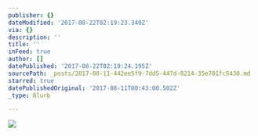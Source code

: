 ```yaml
---
publisher: {}
dateModified: '2017-08-22T02:19:23.340Z'
via: {}
description: ''
title: ''
inFeed: true
author: []
datePublished: '2017-08-22T02:19:24.195Z'
sourcePath: _posts/2017-08-11-442ee5f9-7dd5-447d-8214-35e701fc5430.md
starred: true
datePublishedOriginal: '2017-08-11T00:43:00.502Z'
_type: Blurb

---
```

![](https://the-grid-user-content.s3-us-west-2.amazonaws.com/55fe8d37-7fe3-455d-82df-5200f88d7ac7.jpg)